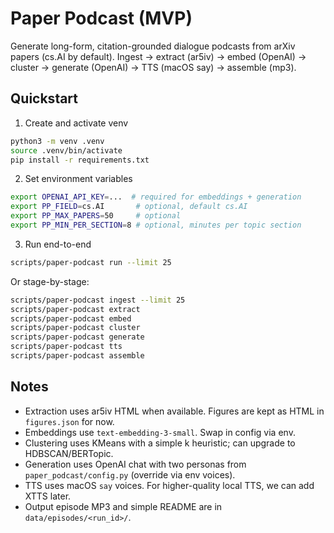 # Paper Podcast (MVP)

Generate long-form, citation-grounded dialogue podcasts from arXiv papers (cs.AI by default). Ingest → extract (ar5iv) → embed (OpenAI) → cluster → generate (OpenAI) → TTS (macOS say) → assemble (mp3).

## Quickstart

1. Create and activate venv
```bash
python3 -m venv .venv
source .venv/bin/activate
pip install -r requirements.txt
```

2. Set environment variables
```bash
export OPENAI_API_KEY=...  # required for embeddings + generation
export PP_FIELD=cs.AI       # optional, default cs.AI
export PP_MAX_PAPERS=50     # optional
export PP_MIN_PER_SECTION=8 # optional, minutes per topic section
```

3. Run end-to-end
```bash
scripts/paper-podcast run --limit 25
```
Or stage-by-stage:
```bash
scripts/paper-podcast ingest --limit 25
scripts/paper-podcast extract
scripts/paper-podcast embed
scripts/paper-podcast cluster
scripts/paper-podcast generate
scripts/paper-podcast tts
scripts/paper-podcast assemble
```

## Notes
- Extraction uses ar5iv HTML when available. Figures are kept as HTML in `figures.json` for now.
- Embeddings use `text-embedding-3-small`. Swap in config via env.
- Clustering uses KMeans with a simple k heuristic; can upgrade to HDBSCAN/BERTopic.
- Generation uses OpenAI chat with two personas from `paper_podcast/config.py` (override via env voices).
- TTS uses macOS `say` voices. For higher-quality local TTS, we can add XTTS later.
- Output episode MP3 and simple README are in `data/episodes/<run_id>/`.
